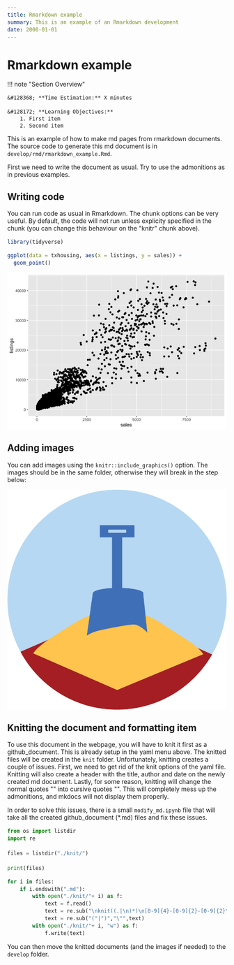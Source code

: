 ```yaml
---
title: Rmarkdown example
summary: This is an example of an Rmarkdown development
date: 2000-01-01
---
```


# Rmarkdown example

!!! note "Section Overview"

    &#128368; **Time Estimation:** X minutes  

    &#128172; **Learning Objectives:**    
        1. First item  
        2. Second item  

This is an example of how to make md pages from rmarkdown documents. The source code to generate this md document is in `develop/rmd/rmarkdown_example.Rmd`.

First we need to write the document as usual. Try to use the admonitions as in previous examples.

## Writing code

You can run code as usual in Rmarkdown. The chunk options can be very useful. By default, the code will not run unless explicity specified in the chunk (you can change this behaviour on the "knitr" chunk above).

``` r
library(tidyverse)
```

``` r
ggplot(data = txhousing, aes(x = listings, y = sales)) +
  geom_point()
```

<img src="./images/rmarkdown_example/ggplot-1.png" style="display: block; margin: auto;" />

## Adding images

You can add images using the `knitr::include_graphics()` option. The images should be in the same folder, otherwise they will break in the step below:

<img src="./images/favicon.png" width="853" style="display: block; margin: auto;" />

## Knitting the document and formatting item

To use this document in the webpage, you will have to knit it first as a github_document. This is already setup in the yaml menu above. The knitted files will be created in the `knit` folder. Unfortunately, knitting creates a couple of issues. First, we need to get rid of the knit options of the yaml file. Knitting will also create a header with the title, author and date on the newly created md document. Lastly, for some reason, knitting will change the normal quotes "" into cursive quotes "". This will completely mess up the admonitions, and mkdocs will not display them properly.

In order to solve this issues, there is a small `modify_md.ipynb` file that will take all the created github_document (\*.md) files and fix these issues.

``` python
from os import listdir
import re

files = listdir("./knit/")

print(files)
```

``` python
for i in files:
    if i.endswith(".md"):
        with open("./knit/"+ i) as f:
            text = f.read()
            text = re.sub("\nknit((.|\n)*)\n[0-9]{4}-[0-9]{2}-[0-9]{2}\n", "\n---\n" ,text)
            text = re.sub("("|")","\"",text)
        with open("./knit/"+ i, "w") as f:
            f.write(text)
```

You can then move the knitted documents (and the images if needed) to the `develop` folder.
